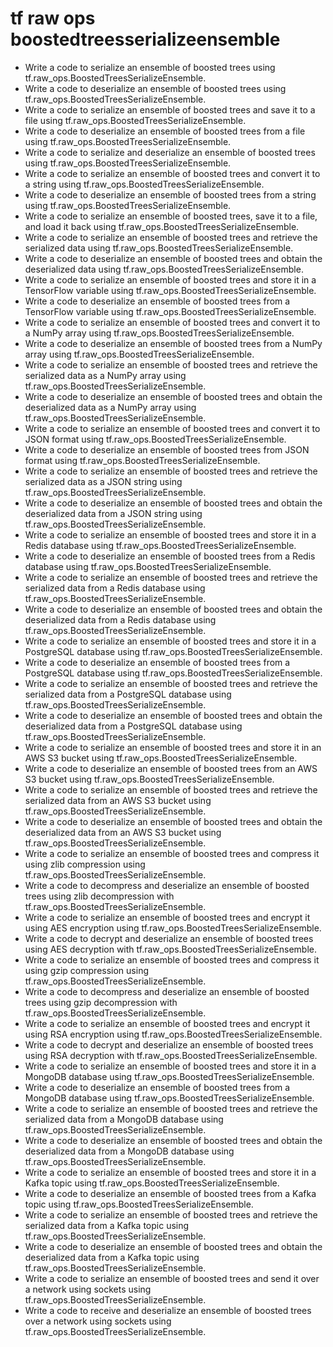 # tf raw ops boostedtreesserializeensemble

- Write a code to serialize an ensemble of boosted trees using tf.raw_ops.BoostedTreesSerializeEnsemble.
- Write a code to deserialize an ensemble of boosted trees using tf.raw_ops.BoostedTreesSerializeEnsemble.
- Write a code to serialize an ensemble of boosted trees and save it to a file using tf.raw_ops.BoostedTreesSerializeEnsemble.
- Write a code to deserialize an ensemble of boosted trees from a file using tf.raw_ops.BoostedTreesSerializeEnsemble.
- Write a code to serialize and deserialize an ensemble of boosted trees using tf.raw_ops.BoostedTreesSerializeEnsemble.
- Write a code to serialize an ensemble of boosted trees and convert it to a string using tf.raw_ops.BoostedTreesSerializeEnsemble.
- Write a code to deserialize an ensemble of boosted trees from a string using tf.raw_ops.BoostedTreesSerializeEnsemble.
- Write a code to serialize an ensemble of boosted trees, save it to a file, and load it back using tf.raw_ops.BoostedTreesSerializeEnsemble.
- Write a code to serialize an ensemble of boosted trees and retrieve the serialized data using tf.raw_ops.BoostedTreesSerializeEnsemble.
- Write a code to deserialize an ensemble of boosted trees and obtain the deserialized data using tf.raw_ops.BoostedTreesSerializeEnsemble.
- Write a code to serialize an ensemble of boosted trees and store it in a TensorFlow variable using tf.raw_ops.BoostedTreesSerializeEnsemble.
- Write a code to deserialize an ensemble of boosted trees from a TensorFlow variable using tf.raw_ops.BoostedTreesSerializeEnsemble.
- Write a code to serialize an ensemble of boosted trees and convert it to a NumPy array using tf.raw_ops.BoostedTreesSerializeEnsemble.
- Write a code to deserialize an ensemble of boosted trees from a NumPy array using tf.raw_ops.BoostedTreesSerializeEnsemble.
- Write a code to serialize an ensemble of boosted trees and retrieve the serialized data as a NumPy array using tf.raw_ops.BoostedTreesSerializeEnsemble.
- Write a code to deserialize an ensemble of boosted trees and obtain the deserialized data as a NumPy array using tf.raw_ops.BoostedTreesSerializeEnsemble.
- Write a code to serialize an ensemble of boosted trees and convert it to JSON format using tf.raw_ops.BoostedTreesSerializeEnsemble.
- Write a code to deserialize an ensemble of boosted trees from JSON format using tf.raw_ops.BoostedTreesSerializeEnsemble.
- Write a code to serialize an ensemble of boosted trees and retrieve the serialized data as a JSON string using tf.raw_ops.BoostedTreesSerializeEnsemble.
- Write a code to deserialize an ensemble of boosted trees and obtain the deserialized data from a JSON string using tf.raw_ops.BoostedTreesSerializeEnsemble.
- Write a code to serialize an ensemble of boosted trees and store it in a Redis database using tf.raw_ops.BoostedTreesSerializeEnsemble.
- Write a code to deserialize an ensemble of boosted trees from a Redis database using tf.raw_ops.BoostedTreesSerializeEnsemble.
- Write a code to serialize an ensemble of boosted trees and retrieve the serialized data from a Redis database using tf.raw_ops.BoostedTreesSerializeEnsemble.
- Write a code to deserialize an ensemble of boosted trees and obtain the deserialized data from a Redis database using tf.raw_ops.BoostedTreesSerializeEnsemble.
- Write a code to serialize an ensemble of boosted trees and store it in a PostgreSQL database using tf.raw_ops.BoostedTreesSerializeEnsemble.
- Write a code to deserialize an ensemble of boosted trees from a PostgreSQL database using tf.raw_ops.BoostedTreesSerializeEnsemble.
- Write a code to serialize an ensemble of boosted trees and retrieve the serialized data from a PostgreSQL database using tf.raw_ops.BoostedTreesSerializeEnsemble.
- Write a code to deserialize an ensemble of boosted trees and obtain the deserialized data from a PostgreSQL database using tf.raw_ops.BoostedTreesSerializeEnsemble.
- Write a code to serialize an ensemble of boosted trees and store it in an AWS S3 bucket using tf.raw_ops.BoostedTreesSerializeEnsemble.
- Write a code to deserialize an ensemble of boosted trees from an AWS S3 bucket using tf.raw_ops.BoostedTreesSerializeEnsemble.
- Write a code to serialize an ensemble of boosted trees and retrieve the serialized data from an AWS S3 bucket using tf.raw_ops.BoostedTreesSerializeEnsemble.
- Write a code to deserialize an ensemble of boosted trees and obtain the deserialized data from an AWS S3 bucket using tf.raw_ops.BoostedTreesSerializeEnsemble.
- Write a code to serialize an ensemble of boosted trees and compress it using zlib compression using tf.raw_ops.BoostedTreesSerializeEnsemble.
- Write a code to decompress and deserialize an ensemble of boosted trees using zlib decompression with tf.raw_ops.BoostedTreesSerializeEnsemble.
- Write a code to serialize an ensemble of boosted trees and encrypt it using AES encryption using tf.raw_ops.BoostedTreesSerializeEnsemble.
- Write a code to decrypt and deserialize an ensemble of boosted trees using AES decryption with tf.raw_ops.BoostedTreesSerializeEnsemble.
- Write a code to serialize an ensemble of boosted trees and compress it using gzip compression using tf.raw_ops.BoostedTreesSerializeEnsemble.
- Write a code to decompress and deserialize an ensemble of boosted trees using gzip decompression with tf.raw_ops.BoostedTreesSerializeEnsemble.
- Write a code to serialize an ensemble of boosted trees and encrypt it using RSA encryption using tf.raw_ops.BoostedTreesSerializeEnsemble.
- Write a code to decrypt and deserialize an ensemble of boosted trees using RSA decryption with tf.raw_ops.BoostedTreesSerializeEnsemble.
- Write a code to serialize an ensemble of boosted trees and store it in a MongoDB database using tf.raw_ops.BoostedTreesSerializeEnsemble.
- Write a code to deserialize an ensemble of boosted trees from a MongoDB database using tf.raw_ops.BoostedTreesSerializeEnsemble.
- Write a code to serialize an ensemble of boosted trees and retrieve the serialized data from a MongoDB database using tf.raw_ops.BoostedTreesSerializeEnsemble.
- Write a code to deserialize an ensemble of boosted trees and obtain the deserialized data from a MongoDB database using tf.raw_ops.BoostedTreesSerializeEnsemble.
- Write a code to serialize an ensemble of boosted trees and store it in a Kafka topic using tf.raw_ops.BoostedTreesSerializeEnsemble.
- Write a code to deserialize an ensemble of boosted trees from a Kafka topic using tf.raw_ops.BoostedTreesSerializeEnsemble.
- Write a code to serialize an ensemble of boosted trees and retrieve the serialized data from a Kafka topic using tf.raw_ops.BoostedTreesSerializeEnsemble.
- Write a code to deserialize an ensemble of boosted trees and obtain the deserialized data from a Kafka topic using tf.raw_ops.BoostedTreesSerializeEnsemble.
- Write a code to serialize an ensemble of boosted trees and send it over a network using sockets using tf.raw_ops.BoostedTreesSerializeEnsemble.
- Write a code to receive and deserialize an ensemble of boosted trees over a network using sockets using tf.raw_ops.BoostedTreesSerializeEnsemble.